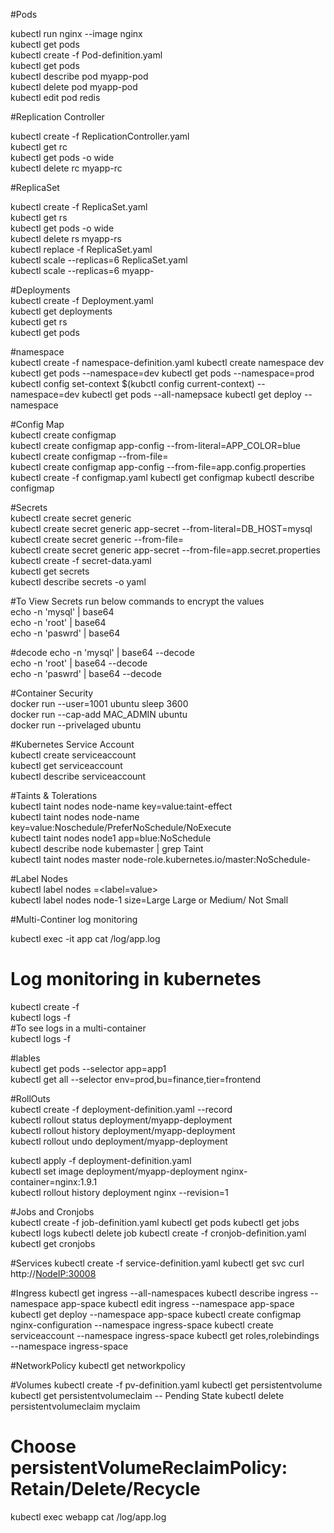 #Pods

kubectl run nginx --image nginx <br>
kubectl get pods<br>
kubectl create -f Pod-definition.yaml<br>
kubectl get pods<br>
kubectl describe pod myapp-pod<br>
kubectl delete pod myapp-pod<br>
kubectl edit pod redis<br>


#Replication Controller<br>

kubectl create -f ReplicationController.yaml<br>
kubectl get rc<br>
kubectl get pods -o wide<br>
kubectl delete rc myapp-rc<br>

#ReplicaSet<br>

kubectl create -f ReplicaSet.yaml<br>
kubectl get rs<br>
kubectl get pods -o wide<br>
kubectl delete rs myapp-rs<br>
kubectl replace -f ReplicaSet.yaml<br>
kubectl scale --replicas=6 ReplicaSet.yaml<br>
kubectl scale --replicas=6 <type> myapp-<name><br>


#Deployments<br>
kubectl create -f Deployment.yaml<br>
kubectl get deployments<br>
kubectl get rs<br>
kubectl get pods<br>

#namespace<br>
kubectl create -f namespace-definition.yaml
kubectl create namespace dev
kubectl get pods --namespace=dev
kubectl get pods --namespace=prod
kubectl config set-context $(kubctl config current-context) --namespace=dev
kubectl get pods --all-namepsace
kubectl get deploy --namespace <namespace>

#Config Map<br>
kubectl create configmap<br>
kubectl create configmap app-config --from-literal=APP_COLOR=blue<br>
kubectl create configmap <config-name> --from-file=<path-to-file><br>
kubectl create configmap app-config --from-file=app.config.properties<br>
kubectl create -f configmap.yaml
kubectl get configmap
kubectl describe configmap

#Secrets<br>
kubectl create secret generic<br>
kubectl create secret generic app-secret --from-literal=DB_HOST=mysql<br>
kubectl create secret generic <secret-name> --from-file=<path-of-the file><br>
kubectl create secret generic app-secret --from-file=app.secret.properties<br>
kubectl create -f secret-data.yaml<br>
kubectl get secrets<br>
kubectl describe secrets -o yaml<br>


#To View Secrets run below commands to encrypt the values<br>
echo -n 'mysql' | base64<br>
echo -n 'root' | base64<br>
echo -n 'paswrd' | base64<br>

#decode
echo -n 'mysql' | base64 --decode<br>
echo -n 'root' | base64 --decode<br>
echo -n 'paswrd' | base64 --decode<br>

#Container Security<br>
docker run --user=1001 ubuntu sleep 3600<br>
docker run --cap-add MAC_ADMIN ubuntu<br>
docker run --privelaged ubuntu<br>

#Kubernetes Service Account<br>
kubectl create serviceaccount <serviceaccountname><br>
kubectl get serviceaccount<br>
kubectl describe serviceaccount <serviceaccountname><br>

#Taints & Tolerations<br>
kubectl taint nodes node-name key=value:taint-effect<br>
kubectl taint nodes node-name key=value:Noschedule/PreferNoSchedule/NoExecute<br>
kubectl taint nodes node1 app=blue:NoSchedule<br>
kubectl describe node kubemaster | grep Taint<br>
kubectl taint nodes master node-role.kubernetes.io/master:NoSchedule-<br>

#Label Nodes<br>
kubectl label nodes <node-name> <label-key>=<label=value><br>
kubectl label nodes node-1 size=Large Large or Medium/ Not Small<br>

#Multi-Continer log monitoring<br>

kubectl exec -it app cat /log/app.log<br>

# Log monitoring in kubernetes<br>
kubectl create -f <file-name><br>
kubectl logs -f <pod-name><br>
#To see logs in a multi-container<br>
kubectl logs -f <pod-name><container-name><br>

#lables<br>
kubectl get pods --selector app=app1<br>
kubectl get all --selector env=prod,bu=finance,tier=frontend<br>

#RollOuts<br>
kubectl create -f deployment-definition.yaml --record<br>
kubectl rollout status deployment/myapp-deployment<br>
kubectl rollout history deployment/myapp-deployment<br>
kubectl rollout undo deployment/myapp-deployment<br>

kubectl apply -f deployment-definition.yaml<br>
kubectl set image deployment/myapp-deployment nginx-container=nginx:1.9.1<br>
kubectl rollout history deployment nginx --revision=1<br>

#Jobs and Cronjobs<br>
kubectl create -f job-definition.yaml
kubectl get pods
kubectl get jobs
kubectl logs <container-name>
kubectl delete job <job-name>
kubectl create -f cronjob-definition.yaml
kubectl get cronjobs

#Services
kubectl create -f service-definition.yaml
kubectl get svc
curl http://<NodeIP:30008>

#Ingress
kubectl get ingress --all-namespaces
kubectl describe ingress --namespace app-space
kubectl edit ingress --namespace app-space
kubectl get deploy --namespace app-space
kubectl create configmap nginx-configuration --namespace ingress-space
kubectl create serviceaccount <sa name> --namespace ingress-space
kubectl get roles,rolebindings --namespace ingress-space

#NetworkPolicy
kubectl get networkpolicy

#Volumes
kubectl create -f pv-definition.yaml
kubectl get persistentvolume
kubectl get persistentvolumeclaim -- Pending State
kubectl delete persistentvolumeclaim myclaim
# Choose persistentVolumeReclaimPolicy: Retain/Delete/Recycle
kubectl exec webapp cat /log/app.log